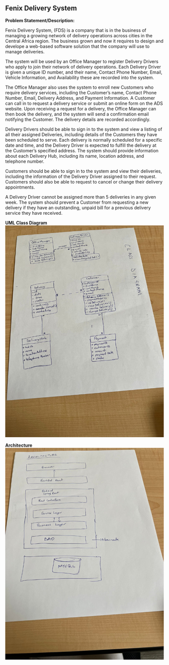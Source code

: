 ## Fenix Delivery System ##

**Problem Statement/Description:**

Fenix Delivery System,  (FDS) is a company that is in the business of managing a growing network of delivery operations across cities in the Central Africa region. The business grown and now it requires to design and develope a web-based software solution that the company will use to manage deliveries.

The system will be used by an Office Manager to register Delivery Drivers who apply to join their network of delivery operations. Each Delivery Driver is given a unique ID number, and their name, Contact Phone Number, Email, Vehicle Information, and Availability these are recorded into the system.

The Office Manager also uses the system to enroll new Customers who require delivery services, including the Customer’s name, Contact Phone Number, Email, Delivery Address, and Payment Information. A Customer can call in to request a delivery service or submit an online form on the ADS website. Upon receiving a request for a delivery, the Office Manager can then book the delivery, and the system will send a confirmation email notifying the Customer. The delivery details are recorded accordingly.

Delivery Drivers should be able to sign in to the system and view a listing of all their assigned Deliveries, including details of the Customers they have been scheduled to serve. Each delivery is normally scheduled for a specific date and time, and the Delivery Driver is expected to fulfill the delivery at the Customer’s specified address. The system should provide information about each Delivery Hub, including its name, location address, and telephone number.

Customers should be able to sign in to the system and view their deliveries, including the information of the Delivery Driver assigned to their request. Customers should also be able to request to cancel or change their delivery appointments.

A Delivery Driver cannot be assigned more than 5 deliveries in any given week. The system should prevent a Customer from requesting a new delivery if they have an outstanding, unpaid bill for a previous delivery service they have received.

**UML Class Diagram**
![](classdiagram.jpeg)


**Architecture**
![](Architecture.jpeg)
